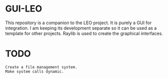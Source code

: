 # GUI-LEO

This repository is a companion to the LEO project.
It is purely a GUI for integration. 
I am keeping its development separate so it can be used as a template for other projects.
Raylib is used to create the graphical interfaces.

# TODO
```
Create a file management system.
Make system calls dynamic.
```

